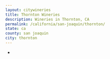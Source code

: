 ```yaml
---
layout: citywineries
title: Thornton Wineries
description: Wineries in Thornton, CA
permalink: /california/san-joaquin/thornton/
state: ca
county: san joaquin
city: thornton
---
```

-
